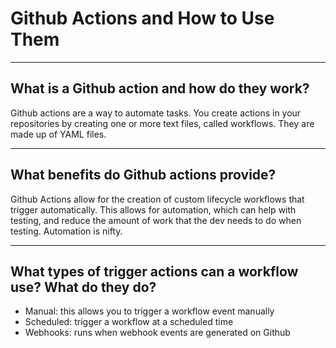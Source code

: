 # Github Actions and How to Use Them

---

## What is a Github action and how do they work?

Github actions are a way to automate tasks. You create actions in your repositories by creating one or more text files, called workflows. They are made up of YAML files.


---

## What benefits do Github actions provide?

Github Actions allow for the creation of custom lifecycle workflows that trigger automatically. This allows for automation, which can help with testing, and reduce the amount of work that the dev needs to do when testing. Automation is nifty. 


---

## What types of trigger actions can a workflow use? What do they do?

- Manual: this allows you to trigger a workflow event manually
- Scheduled: trigger a workflow at a scheduled time
- Webhooks: runs when webhook events are generated on Github
